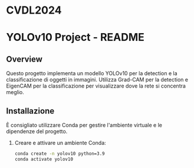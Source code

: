 # CVDL2024

# YOLOv10 Project - README

## Overview

Questo progetto implementa un modello YOLOv10 per la detection e la classificazione di oggetti in immagini. Utilizza Grad-CAM per la detection e EigenCAM per la classificazione per visualizzare dove la rete si concentra meglio.

## Installazione

È consigliato utilizzare Conda per gestire l'ambiente virtuale e le dipendenze del progetto.

1. Creare e attivare un ambiente Conda:

   ```bash
   conda create -n yolov10 python=3.9
   conda activate yolov10
